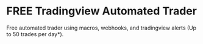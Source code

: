 # FREE Tradingview Automated Trader
Free automated trader using macros, webhooks, and tradingview alerts (Up to 50 trades per day*).
